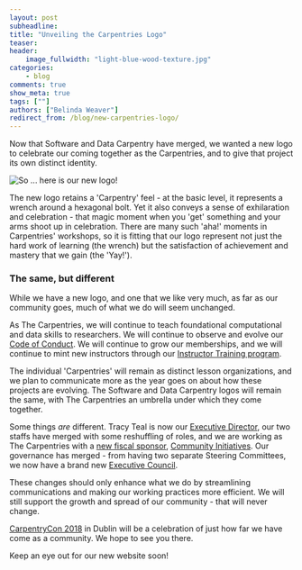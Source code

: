 ```yaml
---
layout: post
subheadline:
title: "Unveiling the Carpentries Logo"
teaser:
header:
    image_fullwidth: "light-blue-wood-texture.jpg"
categories:
    - blog
comments: true
show_meta: true
tags: [""]
authors: ["Belinda Weaver"]
redirect_from: /blog/new-carpentries-logo/
---
```


Now that Software and Data Carpentry have merged, we wanted a new logo to celebrate our coming together as the Carpentries, 
and to give that project its own distinct identity.


![So ... here is our new logo!](/images/TheCarpentries.png)

The new logo retains a 'Carpentry' feel - at the basic level, it represents a wrench around a hexagonal bolt. 
Yet it also conveys a sense of exhilaration and celebration - that magic moment when you 'get' something and your arms 
shoot up in celebration. There are many such 'aha!' moments in Carpentries' workshops, so it is fitting that our logo 
represent not just the hard work of learning (the wrench) but the satisfaction of achievement and mastery that 
we gain (the 'Yay!').

### The same, but different 

While we have a new logo, and one that we like very much, as far as our community goes, much of what we do will seem unchanged. 

As The Carpentries, we will continue to teach foundational computational and data skills to researchers. 
We will continue to observe and evolve our [Code of Conduct](https://software-carpentry.org/conduct/). 
We will continue to grow our memberships, 
and we will continue to mint new instructors through our [Instructor Training program](http://carpentries.github.io/instructor-training/). 

The individual 'Carpentries' will remain as distinct lesson organizations, and we plan to communicate more as the year 
goes on about how these projects are evolving. The Software and Data Carpentry logos will remain the same, 
with The Carpentries an umbrella under which they come together.

Some things *are* different. Tracy Teal is now our [Executive Director](http://www.datacarpentry.org/blog/exec-dir-message/), our two staffs have merged with some reshuffling 
of roles, and we are working as The Carpentries 
with a [new fiscal sponsor](https://software-carpentry.org/blog/2018/01/fiscal-sponsor-transition.html), 
[Community Initiatives](https://software-carpentry.org/blog/2018/01/fiscal-sponsor-transition.html). Our governance has 
merged - from having two separate Steering Committees, we now have a brand new [Executive Council](http://www.datacarpentry.org/blog/exec-council-announce/). 

These changes should only enhance what we do by streamlining communications and making our working practices more 
efficient. We will still support the growth and spread of our community - that will never change. 

[CarpentryCon 2018](http://www.carpentrycon.org/) in Dublin will be a celebration of just how far we have come as a 
community. We hope to see you there. 

Keep an eye out for our new website soon!

